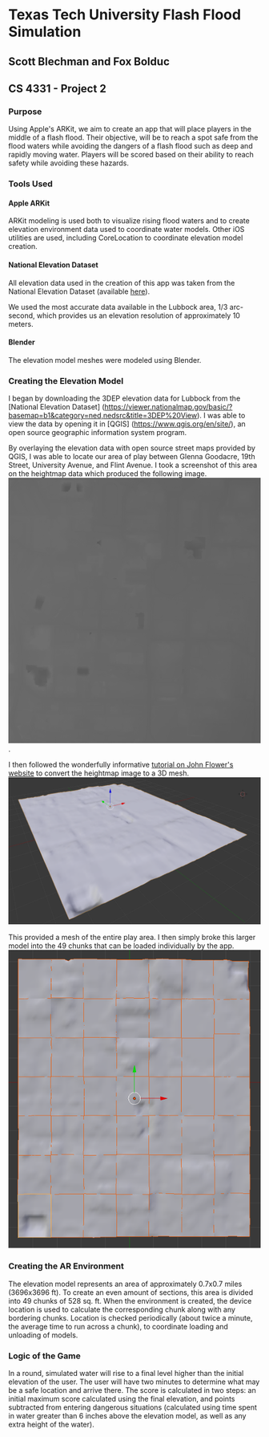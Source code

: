 # Texas Tech University Flash Flood Simulation

## Scott Blechman and Fox Bolduc

## CS 4331 - Project 2

### Purpose
Using Apple's ARKit, we aim to create an app that will place players in the middle of a flash flood. Their objective, will be to reach a spot safe from the flood waters while avoiding the dangers of a flash flood such as deep and rapidly moving water. Players will be scored based on their ability to reach safety while avoiding these hazards.

### Tools Used

#### Apple ARKit
ARKit modeling is used both to visualize rising flood waters and to create elevation environment data used to coordinate water models. Other iOS utilities are used, including CoreLocation to coordinate elevation model creation.

#### National Elevation Dataset
All elevation data used in the creation of this app was taken from the National Elevation Dataset (available [here](https://viewer.nationalmap.gov/basic/?basemap=b1&category=ned,nedsrc&title=3DEP%20View)).

We used the most accurate data available in the Lubbock area, 1/3 arc-second, which provides us an elevation resolution of approximately 10 meters.

#### Blender
The elevation model meshes were modeled using Blender.

### Creating the Elevation Model
I began by downloading the 3DEP elevation data for Lubbock from the [National Elevation Dataset] (https://viewer.nationalmap.gov/basic/?basemap=b1&category=ned,nedsrc&title=3DEP%20View). I was able to view the data by opening it in [QGIS] (https://www.qgis.org/en/site/), an open source geographic information system program.

By overlaying the elevation data with open source street maps provided by QGIS, I was able to locate our area of play between Glenna Goodacre, 19th Street, University Avenue, and Flint Avenue. I took a screenshot of this area on the heightmap data which produced the following image.
![Image of heightmap](./elevation.PNG).

I then followed the wonderfully informative [tutorial on John Flower's website](http://johnflower.org/tutorial/make-mountains-blender-height-maps) to convert the heightmap image to a 3D mesh.
![Image of full terrain](./mesh(smooth).PNG) 

This provided a mesh of the entire play area. I then simply broke this larger model into the 49 chunks that can be loaded individually by the app.
![Image of segmented terrain](./mesh(segmented).png)

### Creating the AR Environment
The elevation model represents an area of approximately 0.7x0.7 miles (3696x3696 ft). To create an even amount of sections, this area is divided into 49 chunks of 528 sq. ft. When the environment is created, the device location is used to calculate the corresponding chunk along with any bordering chunks. Location is checked periodically (about twice a minute, the average time to run across a chunk), to coordinate loading and unloading of models.

### Logic of the Game 
In a round, simulated water will rise to a final level higher than the initial elevation of the user. The user will have two minutes to determine what may be a safe location and arrive there. The score is calculated in two steps: an initial maximum score calculated using the final elevation, and points subtracted from entering dangerous situations (calculated using time spent in water greater than 6 inches above the elevation model, as well as any extra height of the water).
